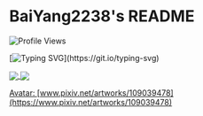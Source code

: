 # BaiYang2238's README
![Profile Views](https://komarev.com/ghpvc/?username=BaiYang2238&color=red)

[![Typing SVG](https://readme-typing-svg.demolab.com/?lines=Le+progrès+est+le+but,;l’idéal+est+le+type.)](https://git.io/typing-svg)

<a href="https://github.com/BaiYang2238">
    
<img align="center" src="https://github-readme-stats.vercel.app/api?username=BaiYang2238&show_icons=true&hide_border=true&icon_color=ffca28&title_color=ffa000&include_all_commits=true&count_private=true"/>
<img align="center" src="https://github-readme-stats.vercel.app/api/top-langs/?username=BaiYang2238&layout=compact&hide_border=true&title_color=ffa000"/>
    
Avatar: [www.pixiv.net/artworks/109039478](https://www.pixiv.net/artworks/109039478)

